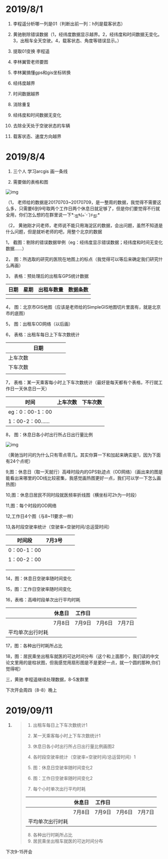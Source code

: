 # 2019/8/1

1. 李程遥分析哪一列是01（判断出前一列：h列是载客状态）
2. 黄驰剔除错误数据（1，经纬度数据显示越界。2，经纬度和时间数据无变化。3，出租车全天空驶。4，载客状态、角度等错误显示。）
3. 提取01变换 李程遥
4. 李林翼管老师要图 
5. 李林翼搞懂gps和gis坐标转换

1. 经纬度越界
2. 时间数据越界
3. 消除重复
4. 经纬度和时间数据无变化
5. 去除全天处于空驶状态的车辆
6. 载客状态、速度方向越界

 # 2019/8/4

1. 三个人 学习arcgis 画一条线

2. 需要做的表格和图

![img](file:///C:/Users/24541/AppData/Local/Temp/msohtmlclip1/01/clip_image002.jpg)

（1，     老师给的数据是20170703~20170709，是一整周的数据，我觉得不需要这么多，只需要6到9号取两个工作日两个休息日就足够了，但是你们要觉得不行就全用，你们怎么想的在群里说一下*:ஐ٩(๑´ᵕ`)۶ஐ:*

（2，     黄驰刚才问老师，老师说不能只用海淀区的数据，会出问题，虽然不知道是什么问题，但是就听老师的吧，用整个北京的数据

1， 截图：剔除的错误数据举例（eg：经纬度显示错误数据；经纬度和时间无变化数据……）

2， 图：所选取的研究的医院在地图上的标点（我觉得可以等后来确定我们研究什么再画）

3， 表格：预处理后的出租车GPS统计数据

| 日期 | 星期 | 出租车数量 | 数据条数 |
| ---- | ---- | ---------- | -------- |
|      |      |            |          |
|      |      |            |          |

4， 图：北京市GIS地图（应该是老师给的SimpleGIS地图切片里面有，就是北京市的底图）

5， 图：出租车OD网络（以后画）

6， 表格：出租车每日上下车次数统计

|          | 日期 |      |      |      |      |
| -------- | ---- | ---- | ---- | ---- | ---- |
| 上车次数 |      |      |      |      |      |
| 下车次数 |      |      |      |      |      |
|          |      |      |      |      |      |

 

7， 表格：某一天乘客每小时上下车次数统计（最好是每天都有个表格，不行就工作日一天休息日一天）

| 时间            | 上车次数 | 下车次数 |
| --------------- | -------- | -------- |
| eg：0：00-1：00 |          |          |
| 1：00-2：00……   |          |          |

8， 图：休息日各小时出行所占日出行量比例

 

![img](file:///C:/Users/24541/AppData/Local/Temp/msohtmlclip1/01/clip_image004.jpg)

（黄驰当时问的为什么只有零点零几。其实你算一下和加起来确实是1，因为下面有24个点呢）

9,图：休息日（取一天就行）高峰时段内的GPS轨迹点（OD网络）（画出来的图是能看出来哪里的OD线比较密集，我感觉画热图更好一点，我们可以学一下怎么画热图）

10,图：休息日居民不同时段就医频率折线图（横坐标可2h为一时段）

11,图：每个时段的OD网络

 

12,工作日4个图（与8~11要求一样）

13,各时段空驶率统计（空驶率=空驶时间/总运营时间）

| 时间段      | 7月3号 |      |      |
| ----------- | ------ | ---- | ---- |
| 0：00-1：00 |        |      |      |
| 1：00-2：00 |        |      |      |
|             |        |      |      |
|             |        |      |      |
|             |        |      |      |

 

14，图：休息日空驶率随时间变化

15，图：工作日空驶率随时间变化

16，表格：高峰时段单次出行平均时耗

|                  | 休息日 | 工作日 |        |        |
| ---------------- | ------ | ------ | ------ | ------ |
|                  | 7月8日 | 7月9日 | 7月6日 | 7月7日 |
| 平均单次出行时耗 |        |        |        |        |

17，图：各种出行时耗所占比

18，图：居民乘坐出租车就医的可达时间分布（这个和上面那个，我们读的中文论文里用的是柱状图，但我感觉用扇形图是不是更好一点，就一个圆的那种,你们觉得呢）

三，黄驰 李程遥继续处理数据，8-5发群里

 

下次开会周四（8-8）晚上

# 2019/09/11

1. > 1. 出租车每日上下车次数统计1
   >
   > 2. 某一天乘客每小时上下车次数统计1
   > 3. 休息日各小时出行所占日出行量比例画图2
   > 4. 各时段空驶率统计（空驶率=空驶时间/总运营时间）1
   > 5. 图：休息日空驶率随时间变化2
   > 6. 图：工作日空驶率随时间变化2
   > 7. 每个小时单次出行平均时耗
   >
   > |                  | 休息日 | 工作日 |        |        |
   > | ---------------- | ------ | ------ | ------ | ------ |
   > |                  | 7月8日 | 7月9日 | 7月6日 | 7月7日 |
   > | 平均单次出行时耗 |        |        |        |        |
   > 8. 各种出行时耗所占比
   > 9. 居民乘坐出租车就医的可达时间分布

下次9-15开会

